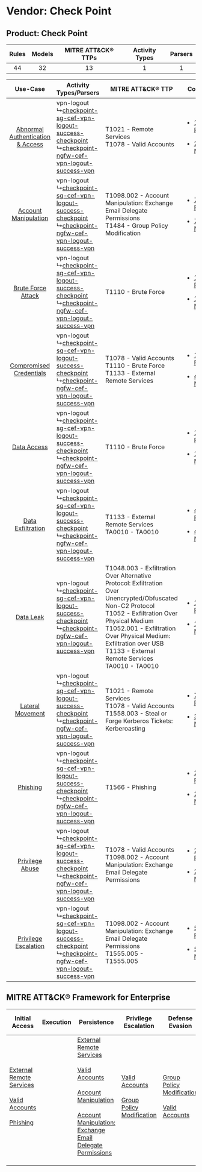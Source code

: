 Vendor: Check Point
===================
Product: Check Point
--------------------
| Rules | Models | MITRE ATT&CK® TTPs | Activity Types | Parsers |
|:-----:|:------:|:------------------:|:--------------:|:-------:|
|  44   |   32   |         13         |       1        |    1    |

|    Use-Case    | Activity Types/Parsers    | MITRE ATT&CK® TTP    | Content    |
|:----:| ---- | ---- | ---- |
| [Abnormal Authentication & Access](../../../UseCases/uc_abnormal_authentication_&_access.md) |  vpn-logout<br> ↳[checkpoint-sg-cef-vpn-logout-success-checkpoint](Ps/pC_checkpointsgcefvpnlogoutsuccesscheckpoint.md)<br> ↳[checkpoint-ngfw-cef-vpn-logout-success-vpn](Ps/pC_checkpointngfwcefvpnlogoutsuccessvpn.md)<br> | T1021 - Remote Services<br>T1078 - Valid Accounts<br>    | [<ul><li>13 Rules</li></ul><ul><li>2 Models</li></ul>](RM/r_m_check_point_check_point_Abnormal_Authentication_&_Access.md) |
|    [Account Manipulation](../../../UseCases/uc_account_manipulation.md)    |  vpn-logout<br> ↳[checkpoint-sg-cef-vpn-logout-success-checkpoint](Ps/pC_checkpointsgcefvpnlogoutsuccesscheckpoint.md)<br> ↳[checkpoint-ngfw-cef-vpn-logout-success-vpn](Ps/pC_checkpointngfwcefvpnlogoutsuccessvpn.md)<br> | T1098.002 - Account Manipulation: Exchange Email Delegate Permissions<br>T1484 - Group Policy Modification<br>    | [<ul><li>7 Rules</li></ul><ul><li>7 Models</li></ul>](RM/r_m_check_point_check_point_Account_Manipulation.md)    |
|    [Brute Force Attack](../../../UseCases/uc_brute_force_attack.md)    |  vpn-logout<br> ↳[checkpoint-sg-cef-vpn-logout-success-checkpoint](Ps/pC_checkpointsgcefvpnlogoutsuccesscheckpoint.md)<br> ↳[checkpoint-ngfw-cef-vpn-logout-success-vpn](Ps/pC_checkpointngfwcefvpnlogoutsuccessvpn.md)<br> | T1110 - Brute Force<br>    | [<ul><li>1 Rules</li></ul><ul><li>1 Models</li></ul>](RM/r_m_check_point_check_point_Brute_Force_Attack.md)    |
|          [Compromised Credentials](../../../UseCases/uc_compromised_credentials.md)          |  vpn-logout<br> ↳[checkpoint-sg-cef-vpn-logout-success-checkpoint](Ps/pC_checkpointsgcefvpnlogoutsuccesscheckpoint.md)<br> ↳[checkpoint-ngfw-cef-vpn-logout-success-vpn](Ps/pC_checkpointngfwcefvpnlogoutsuccessvpn.md)<br> | T1078 - Valid Accounts<br>T1110 - Brute Force<br>T1133 - External Remote Services<br>    | [<ul><li>12 Rules</li></ul><ul><li>4 Models</li></ul>](RM/r_m_check_point_check_point_Compromised_Credentials.md)          |
|    [Data Access](../../../UseCases/uc_data_access.md)    |  vpn-logout<br> ↳[checkpoint-sg-cef-vpn-logout-success-checkpoint](Ps/pC_checkpointsgcefvpnlogoutsuccesscheckpoint.md)<br> ↳[checkpoint-ngfw-cef-vpn-logout-success-vpn](Ps/pC_checkpointngfwcefvpnlogoutsuccessvpn.md)<br> | T1110 - Brute Force<br>    | [<ul><li>1 Rules</li></ul><ul><li>1 Models</li></ul>](RM/r_m_check_point_check_point_Data_Access.md)    |
|    [Data Exfiltration](../../../UseCases/uc_data_exfiltration.md)    |  vpn-logout<br> ↳[checkpoint-sg-cef-vpn-logout-success-checkpoint](Ps/pC_checkpointsgcefvpnlogoutsuccesscheckpoint.md)<br> ↳[checkpoint-ngfw-cef-vpn-logout-success-vpn](Ps/pC_checkpointngfwcefvpnlogoutsuccessvpn.md)<br> | T1133 - External Remote Services<br>TA0010 - TA0010<br>    | [<ul><li>4 Rules</li></ul><ul><li>4 Models</li></ul>](RM/r_m_check_point_check_point_Data_Exfiltration.md)    |
|    [Data Leak](../../../UseCases/uc_data_leak.md)    |  vpn-logout<br> ↳[checkpoint-sg-cef-vpn-logout-success-checkpoint](Ps/pC_checkpointsgcefvpnlogoutsuccesscheckpoint.md)<br> ↳[checkpoint-ngfw-cef-vpn-logout-success-vpn](Ps/pC_checkpointngfwcefvpnlogoutsuccessvpn.md)<br> | T1048.003 - Exfiltration Over Alternative Protocol: Exfiltration Over Unencrypted/Obfuscated Non-C2 Protocol<br>T1052 - Exfiltration Over Physical Medium<br>T1052.001 - Exfiltration Over Physical Medium: Exfiltration over USB<br>T1133 - External Remote Services<br>TA0010 - TA0010<br> | [<ul><li>11 Rules</li></ul><ul><li>11 Models</li></ul>](RM/r_m_check_point_check_point_Data_Leak.md)    |
|    [Lateral Movement](../../../UseCases/uc_lateral_movement.md)    |  vpn-logout<br> ↳[checkpoint-sg-cef-vpn-logout-success-checkpoint](Ps/pC_checkpointsgcefvpnlogoutsuccesscheckpoint.md)<br> ↳[checkpoint-ngfw-cef-vpn-logout-success-vpn](Ps/pC_checkpointngfwcefvpnlogoutsuccessvpn.md)<br> | T1021 - Remote Services<br>T1078 - Valid Accounts<br>T1558.003 - Steal or Forge Kerberos Tickets: Kerberoasting<br>    | [<ul><li>7 Rules</li></ul><ul><li>3 Models</li></ul>](RM/r_m_check_point_check_point_Lateral_Movement.md)    |
|    [Phishing](../../../UseCases/uc_phishing.md)    |  vpn-logout<br> ↳[checkpoint-sg-cef-vpn-logout-success-checkpoint](Ps/pC_checkpointsgcefvpnlogoutsuccesscheckpoint.md)<br> ↳[checkpoint-ngfw-cef-vpn-logout-success-vpn](Ps/pC_checkpointngfwcefvpnlogoutsuccessvpn.md)<br> | T1566 - Phishing<br>    | [<ul><li>2 Rules</li></ul><ul><li>2 Models</li></ul>](RM/r_m_check_point_check_point_Phishing.md)    |
|    [Privilege Abuse](../../../UseCases/uc_privilege_abuse.md)    |  vpn-logout<br> ↳[checkpoint-sg-cef-vpn-logout-success-checkpoint](Ps/pC_checkpointsgcefvpnlogoutsuccesscheckpoint.md)<br> ↳[checkpoint-ngfw-cef-vpn-logout-success-vpn](Ps/pC_checkpointngfwcefvpnlogoutsuccessvpn.md)<br> | T1078 - Valid Accounts<br>T1098.002 - Account Manipulation: Exchange Email Delegate Permissions<br>    | [<ul><li>2 Rules</li></ul><ul><li>2 Models</li></ul>](RM/r_m_check_point_check_point_Privilege_Abuse.md)    |
|    [Privilege Escalation](../../../UseCases/uc_privilege_escalation.md)    |  vpn-logout<br> ↳[checkpoint-sg-cef-vpn-logout-success-checkpoint](Ps/pC_checkpointsgcefvpnlogoutsuccesscheckpoint.md)<br> ↳[checkpoint-ngfw-cef-vpn-logout-success-vpn](Ps/pC_checkpointngfwcefvpnlogoutsuccessvpn.md)<br> | T1098.002 - Account Manipulation: Exchange Email Delegate Permissions<br>T1555.005 - T1555.005<br>    | [<ul><li>5 Rules</li></ul><ul><li>5 Models</li></ul>](RM/r_m_check_point_check_point_Privilege_Escalation.md)    |

MITRE ATT&CK® Framework for Enterprise
--------------------------------------
| Initial Access                                                                                                                                                                                                | Execution | Persistence                                                                                                                                                                                                                                                                                                                                 | Privilege Escalation                                                                                                                              | Defense Evasion                                                                                                                                   | Credential Access                                                                                                                                                                                                                                                                                                                                | Discovery | Lateral Movement                                                     | Collection | Command and Control | Exfiltration                                                                                                                                                                                                                                                                                                                                                                                                                                                | Impact |
| ------------------------------------------------------------------------------------------------------------------------------------------------------------------------------------------------------------- | --------- | ------------------------------------------------------------------------------------------------------------------------------------------------------------------------------------------------------------------------------------------------------------------------------------------------------------------------------------------- | ------------------------------------------------------------------------------------------------------------------------------------------------- | ------------------------------------------------------------------------------------------------------------------------------------------------- | ------------------------------------------------------------------------------------------------------------------------------------------------------------------------------------------------------------------------------------------------------------------------------------------------------------------------------------------------ | --------- | -------------------------------------------------------------------- | ---------- | ------------------- | ----------------------------------------------------------------------------------------------------------------------------------------------------------------------------------------------------------------------------------------------------------------------------------------------------------------------------------------------------------------------------------------------------------------------------------------------------------- | ------ |
| [External Remote Services](https://attack.mitre.org/techniques/T1133)<br><br>[Valid Accounts](https://attack.mitre.org/techniques/T1078)<br><br>[Phishing](https://attack.mitre.org/techniques/T1566)<br><br> |           | [External Remote Services](https://attack.mitre.org/techniques/T1133)<br><br>[Valid Accounts](https://attack.mitre.org/techniques/T1078)<br><br>[Account Manipulation](https://attack.mitre.org/techniques/T1098)<br><br>[Account Manipulation: Exchange Email Delegate Permissions](https://attack.mitre.org/techniques/T1098/002)<br><br> | [Valid Accounts](https://attack.mitre.org/techniques/T1078)<br><br>[Group Policy Modification](https://attack.mitre.org/techniques/T1484)<br><br> | [Group Policy Modification](https://attack.mitre.org/techniques/T1484)<br><br>[Valid Accounts](https://attack.mitre.org/techniques/T1078)<br><br> | [Brute Force](https://attack.mitre.org/techniques/T1110)<br><br>[Steal or Forge Kerberos Tickets](https://attack.mitre.org/techniques/T1558)<br><br>[Credentials from Password Stores](https://attack.mitre.org/techniques/T1555)<br><br>[Steal or Forge Kerberos Tickets: Kerberoasting](https://attack.mitre.org/techniques/T1558/003)<br><br> |           | [Remote Services](https://attack.mitre.org/techniques/T1021)<br><br> |            |                     | [Exfiltration Over Alternative Protocol](https://attack.mitre.org/techniques/T1048)<br><br>[Exfiltration Over Alternative Protocol: Exfiltration Over Unencrypted/Obfuscated Non-C2 Protocol](https://attack.mitre.org/techniques/T1048/003)<br><br>[Exfiltration Over Physical Medium: Exfiltration over USB](https://attack.mitre.org/techniques/T1052/001)<br><br>[Exfiltration Over Physical Medium](https://attack.mitre.org/techniques/T1052)<br><br> |        |